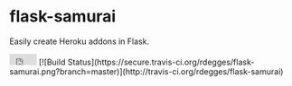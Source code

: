 # flask-samurai

Easily create Heroku addons in Flask.


<iframe style="border: 0; margin: 0; padding: 0;" src="https://www.gittip.com/rdegges/widget.html" width="48pt" height="20pt"></iframe>
[![Build Status](https://secure.travis-ci.org/rdegges/flask-samurai.png?branch=master)](http://travis-ci.org/rdegges/flask-samurai)
